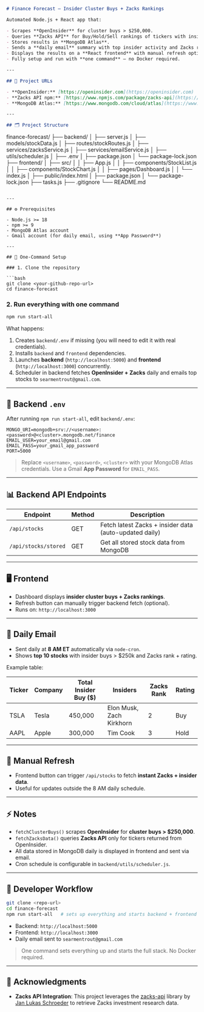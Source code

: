 ```markdown
# Finance Forecast – Insider Cluster Buys + Zacks Rankings

Automated Node.js + React app that:  

- Scrapes **OpenInsider** for cluster buys > $250,000.  
- Queries **Zacks API** for Buy/Hold/Sell rankings of tickers with insider activity.  
- Stores results in **MongoDB Atlas**.  
- Sends a **daily email** summary with top insider activity and Zacks ranking.  
- Displays the results on a **React frontend** with manual refresh option.  
- Fully setup and run with **one command** — no Docker required.  

---

## 🔗 Project URLs

- **OpenInsider:** [https://openinsider.com](https://openinsider.com)  
- **Zacks API npm:** [https://www.npmjs.com/package/zacks-api](https://www.npmjs.com/package/zacks-api)  
- **MongoDB Atlas:** [https://www.mongodb.com/cloud/atlas](https://www.mongodb.com/cloud/atlas)  

---

## 🗂️ Project Structure

```

finance-forecast/
├── backend/
│   ├── server.js
│   ├── models/stockData.js
│   ├── routes/stockRoutes.js
│   ├── services/zacksService.js
│   ├── services/emailService.js
│   ├── utils/scheduler.js
│   ├── .env
│   ├── package.json
│   └── package-lock.json
├── frontend/
│   ├── src/
│   │   ├── App.js
│   │   ├── components/StockList.js
│   │   ├── components/StockChart.js
│   │   ├── pages/Dashboard.js
│   │   └── index.js
│   ├── public/index.html
│   ├── package.json
│   └── package-lock.json
├── tasks.js
├── .gitignore
└── README.md

````

---

## ⚙️ Prerequisites

- Node.js >= 18  
- npm >= 9  
- MongoDB Atlas account  
- Gmail account (for daily email, using **App Password**)  

---

## 📝 One-Command Setup

### 1. Clone the repository

```bash
git clone <your-github-repo-url>
cd finance-forecast
````

### 2. Run everything with one command

```bash
npm run start-all
```

What happens:

1. Creates `backend/.env` if missing (you will need to edit it with real credentials).
2. Installs `backend` and `frontend` dependencies.
3. Launches **backend** (`http://localhost:5000`) and **frontend** (`http://localhost:3000`) concurrently.
4. Scheduler in backend fetches **OpenInsider + Zacks** daily and emails top stocks to `searmentrout@gmail.com`.

---

## 📝 Backend `.env`

After running `npm run start-all`, edit `backend/.env`:

```dotenv
MONGO_URI=mongodb+srv://<username>:<password>@<cluster>.mongodb.net/finance
EMAIL_USER=your_email@gmail.com
EMAIL_PASS=your_gmail_app_password
PORT=5000
```

> Replace `<username>`, `<password>`, `<cluster>` with your MongoDB Atlas credentials.
> Use a Gmail **App Password** for `EMAIL_PASS`.

---

## 📊 Backend API Endpoints

| Endpoint             | Method | Description                                            |
| -------------------- | ------ | ------------------------------------------------------ |
| `/api/stocks`        | GET    | Fetch latest Zacks + insider data (auto-updated daily) |
| `/api/stocks/stored` | GET    | Get all stored stock data from MongoDB                 |

---

## 🖥️ Frontend

* Dashboard displays **insider cluster buys + Zacks rankings**.
* Refresh button can manually trigger backend fetch (optional).
* Runs on: `http://localhost:3000`

---

## 📧 Daily Email

* Sent daily at **8 AM ET** automatically via `node-cron`.
* Shows **top 10 stocks** with insider buys > $250k and Zacks rank + rating.

Example table:

| Ticker | Company | Total Insider Buy ($) | Insiders                 | Zacks Rank | Rating |
| ------ | ------- | --------------------- | ------------------------ | ---------- | ------ |
| TSLA   | Tesla   | 450,000               | Elon Musk, Zach Kirkhorn | 2          | Buy    |
| AAPL   | Apple   | 300,000               | Tim Cook                 | 3          | Hold   |

---

## 🔄 Manual Refresh

* Frontend button can trigger `/api/stocks` to fetch **instant Zacks + insider data**.
* Useful for updates outside the 8 AM daily schedule.

---

## ⚡ Notes

* `fetchClusterBuys()` scrapes **OpenInsider** for **cluster buys > $250,000**.
* `fetchZacksData()` queries **Zacks API** only for tickers returned from OpenInsider.
* All data stored in MongoDB daily is displayed in frontend and sent via email.
* Cron schedule is configurable in `backend/utils/scheduler.js`.

---

## 🔧 Developer Workflow

```bash
git clone <repo-url>
cd finance-forecast
npm run start-all   # sets up everything and starts backend + frontend
```

* Backend: `http://localhost:5000`
* Frontend: `http://localhost:3000`
* Daily email sent to `searmentrout@gmail.com`

> One command sets everything up and starts the full stack. No Docker required.

---

## 🔗 Acknowledgments

* **Zacks API Integration**: This project leverages the [zacks-api](https://github.com/janlukasschroeder/zacks-api) library by [Jan Lukas Schroeder](https://github.com/janlukasschroeder) to retrieve Zacks investment research data.
```
